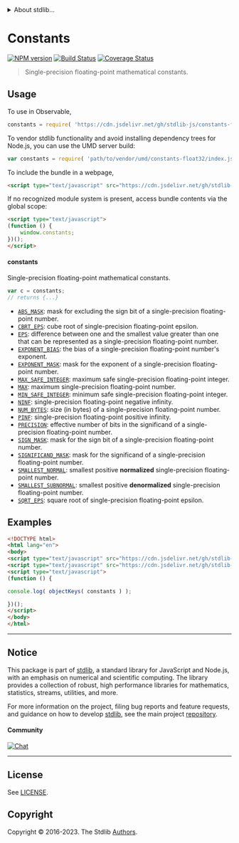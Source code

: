 <!--

@license Apache-2.0

Copyright (c) 2021 The Stdlib Authors.

Licensed under the Apache License, Version 2.0 (the "License");
you may not use this file except in compliance with the License.
You may obtain a copy of the License at

   http://www.apache.org/licenses/LICENSE-2.0

Unless required by applicable law or agreed to in writing, software
distributed under the License is distributed on an "AS IS" BASIS,
WITHOUT WARRANTIES OR CONDITIONS OF ANY KIND, either express or implied.
See the License for the specific language governing permissions and
limitations under the License.

-->


<details>
  <summary>
    About stdlib...
  </summary>
  <p>We believe in a future in which the web is a preferred environment for numerical computation. To help realize this future, we've built stdlib. stdlib is a standard library, with an emphasis on numerical and scientific computation, written in JavaScript (and C) for execution in browsers and in Node.js.</p>
  <p>The library is fully decomposable, being architected in such a way that you can swap out and mix and match APIs and functionality to cater to your exact preferences and use cases.</p>
  <p>When you use stdlib, you can be absolutely certain that you are using the most thorough, rigorous, well-written, studied, documented, tested, measured, and high-quality code out there.</p>
  <p>To join us in bringing numerical computing to the web, get started by checking us out on <a href="https://github.com/stdlib-js/stdlib">GitHub</a>, and please consider <a href="https://opencollective.com/stdlib">financially supporting stdlib</a>. We greatly appreciate your continued support!</p>
</details>

# Constants

[![NPM version][npm-image]][npm-url] [![Build Status][test-image]][test-url] [![Coverage Status][coverage-image]][coverage-url] <!-- [![dependencies][dependencies-image]][dependencies-url] -->

> Single-precision floating-point mathematical constants.



<section class="usage">

## Usage

To use in Observable,

```javascript
constants = require( 'https://cdn.jsdelivr.net/gh/stdlib-js/constants-float32@umd/browser.js' )
```

To vendor stdlib functionality and avoid installing dependency trees for Node.js, you can use the UMD server build:

```javascript
var constants = require( 'path/to/vendor/umd/constants-float32/index.js' )
```

To include the bundle in a webpage,

```html
<script type="text/javascript" src="https://cdn.jsdelivr.net/gh/stdlib-js/constants-float32@umd/browser.js"></script>
```

If no recognized module system is present, access bundle contents via the global scope:

```html
<script type="text/javascript">
(function () {
    window.constants;
})();
</script>
```

#### constants

Single-precision floating-point mathematical constants.

```javascript
var c = constants;
// returns {...}
```

<!-- <toc pattern="*" > -->

<div class="namespace-toc">

-   <span class="signature">[`ABS_MASK`][@stdlib/constants/float32/abs-mask]</span><span class="delimiter">: </span><span class="description">mask for excluding the sign bit of a single-precision floating-point number.</span>
-   <span class="signature">[`CBRT_EPS`][@stdlib/constants/float32/cbrt-eps]</span><span class="delimiter">: </span><span class="description">cube root of single-precision floating-point epsilon.</span>
-   <span class="signature">[`EPS`][@stdlib/constants/float32/eps]</span><span class="delimiter">: </span><span class="description">difference between one and the smallest value greater than one that can be represented as a single-precision floating-point number.</span>
-   <span class="signature">[`EXPONENT_BIAS`][@stdlib/constants/float32/exponent-bias]</span><span class="delimiter">: </span><span class="description">the bias of a single-precision floating-point number's exponent.</span>
-   <span class="signature">[`EXPONENT_MASK`][@stdlib/constants/float32/exponent-mask]</span><span class="delimiter">: </span><span class="description">mask for the exponent of a single-precision floating-point number.</span>
-   <span class="signature">[`MAX_SAFE_INTEGER`][@stdlib/constants/float32/max-safe-integer]</span><span class="delimiter">: </span><span class="description">maximum safe single-precision floating-point integer.</span>
-   <span class="signature">[`MAX`][@stdlib/constants/float32/max]</span><span class="delimiter">: </span><span class="description">maximum single-precision floating-point number.</span>
-   <span class="signature">[`MIN_SAFE_INTEGER`][@stdlib/constants/float32/min-safe-integer]</span><span class="delimiter">: </span><span class="description">minimum safe single-precision floating-point integer.</span>
-   <span class="signature">[`NINF`][@stdlib/constants/float32/ninf]</span><span class="delimiter">: </span><span class="description">single-precision floating-point negative infinity.</span>
-   <span class="signature">[`NUM_BYTES`][@stdlib/constants/float32/num-bytes]</span><span class="delimiter">: </span><span class="description">size (in bytes) of a single-precision floating-point number.</span>
-   <span class="signature">[`PINF`][@stdlib/constants/float32/pinf]</span><span class="delimiter">: </span><span class="description">single-precision floating-point positive infinity.</span>
-   <span class="signature">[`PRECISION`][@stdlib/constants/float32/precision]</span><span class="delimiter">: </span><span class="description">effective number of bits in the significand of a single-precision floating-point number.</span>
-   <span class="signature">[`SIGN_MASK`][@stdlib/constants/float32/sign-mask]</span><span class="delimiter">: </span><span class="description">mask for the sign bit of a single-precision floating-point number.</span>
-   <span class="signature">[`SIGNIFICAND_MASK`][@stdlib/constants/float32/significand-mask]</span><span class="delimiter">: </span><span class="description">mask for the significand of a single-precision floating-point number.</span>
-   <span class="signature">[`SMALLEST_NORMAL`][@stdlib/constants/float32/smallest-normal]</span><span class="delimiter">: </span><span class="description">smallest positive **normalized** single-precision floating-point number.</span>
-   <span class="signature">[`SMALLEST_SUBNORMAL`][@stdlib/constants/float32/smallest-subnormal]</span><span class="delimiter">: </span><span class="description">smallest positive **denormalized** single-precision floating-point number.</span>
-   <span class="signature">[`SQRT_EPS`][@stdlib/constants/float32/sqrt-eps]</span><span class="delimiter">: </span><span class="description">square root of single-precision floating-point epsilon.</span>

</div>

<!-- </toc> -->

</section>

<!-- /.usage -->

<section class="examples">

## Examples

<!-- TODO: better examples -->

<!-- eslint no-undef: "error" -->

```html
<!DOCTYPE html>
<html lang="en">
<body>
<script type="text/javascript" src="https://cdn.jsdelivr.net/gh/stdlib-js/utils-keys@umd/browser.js"></script>
<script type="text/javascript" src="https://cdn.jsdelivr.net/gh/stdlib-js/constants-float32@umd/browser.js"></script>
<script type="text/javascript">
(function () {

console.log( objectKeys( constants ) );

})();
</script>
</body>
</html>
```

</section>

<!-- /.examples -->

<!-- Section for related `stdlib` packages. Do not manually edit this section, as it is automatically populated. -->

<section class="related">

</section>

<!-- /.related -->

<!-- Section for all links. Make sure to keep an empty line after the `section` element and another before the `/section` close. -->


<section class="main-repo" >

* * *

## Notice

This package is part of [stdlib][stdlib], a standard library for JavaScript and Node.js, with an emphasis on numerical and scientific computing. The library provides a collection of robust, high performance libraries for mathematics, statistics, streams, utilities, and more.

For more information on the project, filing bug reports and feature requests, and guidance on how to develop [stdlib][stdlib], see the main project [repository][stdlib].

#### Community

[![Chat][chat-image]][chat-url]

---

## License

See [LICENSE][stdlib-license].


## Copyright

Copyright &copy; 2016-2023. The Stdlib [Authors][stdlib-authors].

</section>

<!-- /.stdlib -->

<!-- Section for all links. Make sure to keep an empty line after the `section` element and another before the `/section` close. -->

<section class="links">

[npm-image]: http://img.shields.io/npm/v/@stdlib/constants-float32.svg
[npm-url]: https://npmjs.org/package/@stdlib/constants-float32

[test-image]: https://github.com/stdlib-js/constants-float32/actions/workflows/test.yml/badge.svg?branch=main
[test-url]: https://github.com/stdlib-js/constants-float32/actions/workflows/test.yml?query=branch:main

[coverage-image]: https://img.shields.io/codecov/c/github/stdlib-js/constants-float32/main.svg
[coverage-url]: https://codecov.io/github/stdlib-js/constants-float32?branch=main

<!--

[dependencies-image]: https://img.shields.io/david/stdlib-js/constants-float32.svg
[dependencies-url]: https://david-dm.org/stdlib-js/constants-float32/main

-->

[chat-image]: https://img.shields.io/gitter/room/stdlib-js/stdlib.svg
[chat-url]: https://app.gitter.im/#/room/#stdlib-js_stdlib:gitter.im

[stdlib]: https://github.com/stdlib-js/stdlib

[stdlib-authors]: https://github.com/stdlib-js/stdlib/graphs/contributors

[umd]: https://github.com/umdjs/umd
[es-module]: https://developer.mozilla.org/en-US/docs/Web/JavaScript/Guide/Modules

[deno-url]: https://github.com/stdlib-js/constants-float32/tree/deno
[umd-url]: https://github.com/stdlib-js/constants-float32/tree/umd
[esm-url]: https://github.com/stdlib-js/constants-float32/tree/esm
[branches-url]: https://github.com/stdlib-js/constants-float32/blob/main/branches.md

[stdlib-license]: https://raw.githubusercontent.com/stdlib-js/constants-float32/main/LICENSE

<!-- <toc-links> -->

[@stdlib/constants/float32/abs-mask]: https://github.com/stdlib-js/constants-float32-abs-mask/tree/umd

[@stdlib/constants/float32/cbrt-eps]: https://github.com/stdlib-js/constants-float32-cbrt-eps/tree/umd

[@stdlib/constants/float32/eps]: https://github.com/stdlib-js/constants-float32-eps/tree/umd

[@stdlib/constants/float32/exponent-bias]: https://github.com/stdlib-js/constants-float32-exponent-bias/tree/umd

[@stdlib/constants/float32/exponent-mask]: https://github.com/stdlib-js/constants-float32-exponent-mask/tree/umd

[@stdlib/constants/float32/max-safe-integer]: https://github.com/stdlib-js/constants-float32-max-safe-integer/tree/umd

[@stdlib/constants/float32/max]: https://github.com/stdlib-js/constants-float32-max/tree/umd

[@stdlib/constants/float32/min-safe-integer]: https://github.com/stdlib-js/constants-float32-min-safe-integer/tree/umd

[@stdlib/constants/float32/ninf]: https://github.com/stdlib-js/constants-float32-ninf/tree/umd

[@stdlib/constants/float32/num-bytes]: https://github.com/stdlib-js/constants-float32-num-bytes/tree/umd

[@stdlib/constants/float32/pinf]: https://github.com/stdlib-js/constants-float32-pinf/tree/umd

[@stdlib/constants/float32/precision]: https://github.com/stdlib-js/constants-float32-precision/tree/umd

[@stdlib/constants/float32/sign-mask]: https://github.com/stdlib-js/constants-float32-sign-mask/tree/umd

[@stdlib/constants/float32/significand-mask]: https://github.com/stdlib-js/constants-float32-significand-mask/tree/umd

[@stdlib/constants/float32/smallest-normal]: https://github.com/stdlib-js/constants-float32-smallest-normal/tree/umd

[@stdlib/constants/float32/smallest-subnormal]: https://github.com/stdlib-js/constants-float32-smallest-subnormal/tree/umd

[@stdlib/constants/float32/sqrt-eps]: https://github.com/stdlib-js/constants-float32-sqrt-eps/tree/umd

<!-- </toc-links> -->

</section>

<!-- /.links -->
